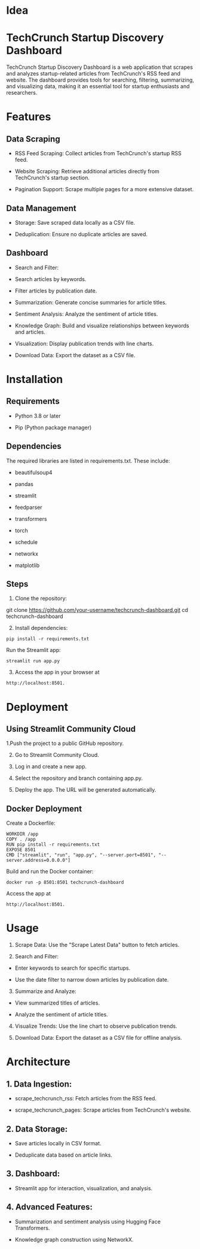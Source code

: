 # Idea

# TechCrunch Startup Discovery Dashboard

TechCrunch Startup Discovery Dashboard is a web application that scrapes and analyzes startup-related articles from TechCrunch's RSS feed and website. The dashboard provides tools for searching, filtering, summarizing, and visualizing data, making it an essential tool for startup enthusiasts and researchers.

# Features

## Data Scraping

* RSS Feed Scraping: Collect articles from TechCrunch's startup RSS feed.

* Website Scraping: Retrieve additional articles directly from TechCrunch's startup section.

* Pagination Support: Scrape multiple pages for a more extensive dataset.

## Data Management

* Storage: Save scraped data locally as a CSV file.

* Deduplication: Ensure no duplicate articles are saved.

## Dashboard

* Search and Filter:

- Search articles by keywords.

- Filter articles by publication date.

* Summarization: Generate concise summaries for article titles.

* Sentiment Analysis: Analyze the sentiment of article titles.

* Knowledge Graph: Build and visualize relationships between keywords and articles.

* Visualization: Display publication trends with line charts.

* Download Data: Export the dataset as a CSV file.

# Installation

## Requirements

* Python 3.8 or later

* Pip (Python package manager)

## Dependencies

The required libraries are listed in requirements.txt. These include:

* beautifulsoup4

* pandas

* streamlit

* feedparser

* transformers

* torch

* schedule

* networkx

* matplotlib

## Steps

1. Clone the repository:

git clone https://github.com/your-username/techcrunch-dashboard.git
cd techcrunch-dashboard

2. Install dependencies:

``` console
pip install -r requirements.txt
```
Run the Streamlit app:

``` console
streamlit run app.py
```

3. Access the app in your browser at 

```console
http://localhost:8501.
```

# Deployment

## Using Streamlit Community Cloud

1.Push the project to a public GitHub repository.

2. Go to Streamlit Community Cloud.

3. Log in and create a new app.

4. Select the repository and branch containing app.py.

5. Deploy the app. The URL will be generated automatically.

## Docker Deployment

Create a Dockerfile:

``` FROM python:3.9
WORKDIR /app
COPY . /app
RUN pip install -r requirements.txt
EXPOSE 8501
CMD ["streamlit", "run", "app.py", "--server.port=8501", "--server.address=0.0.0.0"]
```

Build and run the Docker container:

``` docker build -t techcrunch-dashboard .
docker run -p 8501:8501 techcrunch-dashboard
```

Access the app at 
``` console
http://localhost:8501.
```

# Usage

1. Scrape Data: Use the "Scrape Latest Data" button to fetch articles.

2. Search and Filter:

* Enter keywords to search for specific startups.

* Use the date filter to narrow down articles by publication date.

3. Summarize and Analyze:

* View summarized titles of articles.

* Analyze the sentiment of article titles.

4. Visualize Trends: Use the line chart to observe publication trends.

5. Download Data: Export the dataset as a CSV file for offline analysis.

# Architecture

## 1. Data Ingestion:

* scrape_techcrunch_rss: Fetch articles from the RSS feed.

* scrape_techcrunch_pages: Scrape articles from TechCrunch's website.

## 2. Data Storage:

* Save articles locally in CSV format.

* Deduplicate data based on article links.

## 3. Dashboard:

* Streamlit app for interaction, visualization, and analysis.

## 4. Advanced Features:

* Summarization and sentiment analysis using Hugging Face Transformers.

* Knowledge graph construction using NetworkX.

